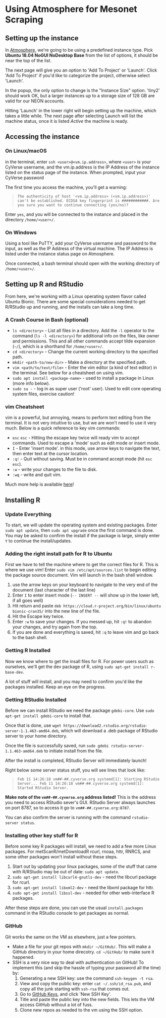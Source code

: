 # Using Atmosphere for Mesonet Scraping

## Setting up the instance

In [Atmosphere](https://atmo.cyverse.org/application/images), we're going to be using a predefined instance type. Pick **Ubuntu 18.04 NoGUI NoDesktop Base** from the list of options, it should be near the top of the list.

The next page will give you an option to 'Add To Project' or 'Launch'. Click 'Add To Project' if you'd like to categorize the project, otherwise select 'Launch'.

In the popup, the only option to change is the "Instance Size" option. 'tiny2' should work OK, but a larger instances up to a storage size of 128 GB are valid for our NEON accounts.

Hitting 'Launch' in the lower right will begin setting up the machine, which takes a little while. The next page after selecting Launch will list the machine status, once it is listed _Active_ the machine is ready.

## Accessing the instance

### On Linux/macOS
in the terminal, enter `ssh <user>@<vm.ip.address>`, where `<user>` is your CyVerse username, and the vm.ip.address is the IP Address of the instance listed on the status page of the instance. When prompted, input your CyVerse password

The first time you access the machine, you'll get a warning:

>`The authenticity of host '<vm.ip.address> (<vm.ip.address>)' can't be established.
ECDSA key fingerprint is ############.
Are you sure you want to continue connecting (yes/no)?`

Enter `yes`, and you will be connected to the instance and placed in the directory `/home/<user>/`.

### On Windows

Using a tool like PuTTY, add your CyVerse username and password to the input, as well as the IP Address of the virtual machine. The IP Address is listed under the instance status page on Atmosphere.

Once connected, a bash terminal should open with the working directory of `/home/<user>/`.

## Setting up R and RStudio

From here, we're working with a Linux operating system flavor called Ubuntu Bionic. There are some special considerations needed to get R/RStudio up and running, and the installs can take a long time.

### A Crash Course in Bash (optional)
- `ls <directory>` - List all files in a directory. Add the `-l` operator to the command (`ls -l <directory>`) for additional info on the files, like owner and permissions. This and all other commands accept tilde expansion (`~/`), which is a shorthand for `/home/<user>/`.
- `cd <directory>` - Change the current working directory to the specified path.
- `mkdir <path-to/new-dir>` - Make a directory at the specified path.
- `vim <path/to/text/file>` - Enter the vim editor (a kind of text editor) in the terminal. See below for a cheatsheet on using vim.
- `sudo apt install <package-name>` - used to install a package in Linux (more info below).
- `sudo su -` - log in as super user ('root' user). Used to edit core operating system files, exercise caution!

### vim Cheatsheet  

vim is a powerful, but annoying, means to perform text editing from the terminal. It is not very intuitive to use, but we are won't need to use it very much. Below is a quick reference to key vim commands:

- `esc` `esc` - Hitting the escape key twice will ready vim to accept commands. Used to escape a 'mode' such as edit mode or insert mode.
- `I` - Enter 'insert mode'. in this mode, use arrow keys to navigate the text, then enter text at the cursor location.
- `:q!` - Quit without saving. Must be in command accept mode (hit `esc` `esc`).
- `:w` - write your changes to the file to disk.
- `:wq` - write and quit vim.

Much more help is available [here](https://www.fprintf.net/vimCheatSheet.html)!

## Installing R
### Update Everything
To start, we will update the operating system and existing packages. Enter `sudo apt update`, then  `sudo apt upgrade` once the first command is done. You may be asked to confirm the install if the package is large, simply enter `Y` to continue the install/updates.

### Adding the right install path for R to Ubuntu
First we have to tell the machine where to get the correct files for R. This is where we use vim! Enter `sudo vim /etc/apt/sources.list` to begin editing the package source document. Vim will launch in the bash shell window.
1. use the arrow keys on your keyboard to navigate to the very end of the document (last character of the last line)
1. Enter `I` to enter insert mode (`-- INSERT --` will show up in the lower left, if all goes well)
1. Hit return and paste `deb https://cloud.r-project.org/bin/linux/ubuntu bionic-cran35/` into the new line of the file.
1. Hit the Escape key twice.
1. Enter `:w` to save your changes. If you messed up, hit `:q!` to abandon your changes, and try again from the top.
1. If you are done and everything is saved, hit `:q` to leave vim and go back to the bash shell.

### Getting R Installed
Now we know where to get the insall files for R. For power users such as ourselves, we'll get the dev package of R, using `sudo apt-get install r-base-dev`.

A lot of stuff will install, and you may need to confirm you'd like the packages installed. Keep an eye on the progress.

### Getting RStudio Installed
Before we can install RStudio we need the package `gdebi-core`. Use `sudo apt-get install gdebi-core` to install that.

Once that is done, use `wget https://download2.rstudio.org/rstudio-server-1.1.463-amd64.deb`, which will download a .deb package of RStudio server to your home directory.

Once the file is successfully saved, run `sudo gdebi rstudio-server-1.1.463-amd64.deb` to initiate install from the file.

After the install is completed, RStudio Server will immediately launch!

Right below some server status stuff, you will see lines that look like:
>`Feb 11 14:26:18 vm##-##.cyverse.org systemd[1]: Starting RStudio Server...
Feb 11 14:26:18 vm##-##.cyverse.org systemd[1]: Started RStudio Server.`

**Make note of the `vm##-##.cyverse.org` address listed!** This is the address you need to access RStudio sever's GUI. RStudio Server always launches on port 8787, so to access it go to `vm##-##.cyverse.org:8787`.

You can also confirm the server is running with the command `rstudio-server status`.

### Installing other key stuff for R
Before some key R packages will install, we need to add a few more Linux packages. For metScanR/metDownloadR rcurl, rnoaa, httr, RNRCS, and some other packages won't install without these steps.

1. Start out by updating your linux packages, some of the stuff that came with R/RStudio may be out of date: `sudo apt update`.
1. `sudo apt-get install libcurl4-gnutls-dev` - need the libcurl package for rcurl.
1. `sudo apt-get install libxml2-dev` - need the libxml package for httr.
1. `sudo apt-get install libssl-dev` - needed for other web-interface R packages.


After these steps are done, you can use the usual `install.packages` command in the RStudio console to get packages as normal.

### GitHub

Git works the same on the VM as elsewhere, just a few pointers.

- Make a file for your git repos with `mkdir ~/GitHub/`. This will make a GitHub directory in your home direcotry. `cd ~/GitHub/` to make sure it happened.
- SSH is a very nice way to deal with authentication on GitHub! To implement this (and skip the hassle of typing your password all the time) by:
  1. Generating a new SSH key: use the command `ssh-keygen -t rsa`.
  1. View and copy the public key: enter `cat ~/.ssh/id_rsa.pub`, and copy all the junk starting with `ssh-rsa` that comes out.
  1. Go to [GitHub Keys](https://github.com/settings/keys), and click 'New SSH Key'.
  1. Title and paste the public key into the new fields. This lets the VM access GitHub without a lot of fuss.
  1. Clone new repos as needed to the vm using the SSH option.
